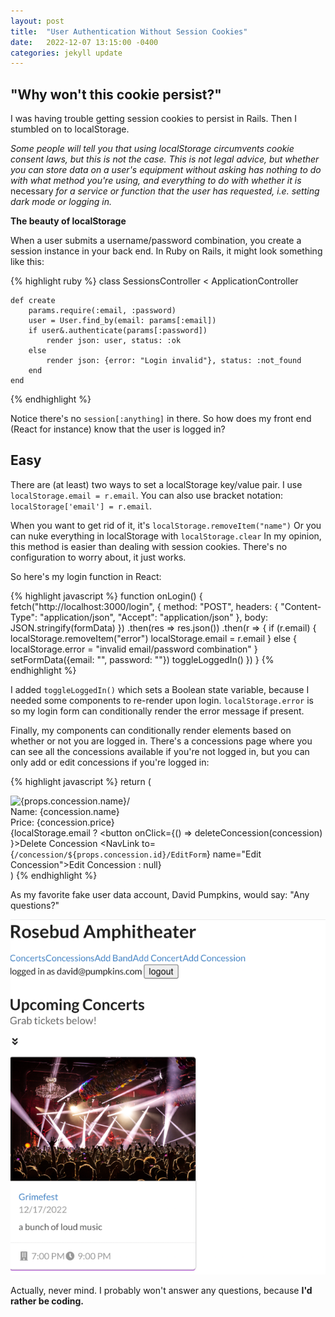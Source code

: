 ```yaml
---
layout: post
title:  "User Authentication Without Session Cookies"
date:   2022-12-07 13:15:00 -0400
categories: jekyll update
---
```


## "Why won't this cookie persist?"

I was having trouble getting session cookies to persist in Rails. Then I
stumbled on to localStorage.

*Some people will tell you that using localStorage circumvents cookie
consent laws, but this is not the case. This is not legal advice, but
whether you can store data on a user's equipment without asking has nothing to do with what method you're using, and everything to do
with whether it is* necessary *for a service or function that the user
has requested, i.e. setting dark mode or logging in.*

**The beauty of localStorage** 

When a user submits a username/password combination, you create a session
instance in your back end. In Ruby on Rails, it might look something like
this:

{% highlight ruby %}
class SessionsController < ApplicationController

    def create
        params.require(:email, :password)
        user = User.find_by(email: params[:email])
        if user&.authenticate(params[:password])
            render json: user, status: :ok
        else
            render json: {error: "Login invalid"}, status: :not_found
        end
    end
{% endhighlight %}

Notice there's no `session[:anything]` in there. So how does my front end (React for instance) know that the user is logged in? 

## Easy 
There are (at least) two ways to set a localStorage key/value pair.
I use `localStorage.email = r.email`.
You can also use bracket notation: `localStorage['email'] = r.email`.

When you want to get rid of it, it's `localStorage.removeItem("name")`
Or you can nuke everything in localStorage with `localStorage.clear`
In my opinion, this method is easier than dealing with session cookies. 
There's no configuration to worry about, it just works.

So here's my login function in React:

{% highlight javascript %}
    function onLogin() {
        fetch("http://localhost:3000/login", {
            method: "POST",
            headers: {
                "Content-Type": "application/json",
                "Accept": "application/json"
            },
            body: JSON.stringify(formData)
        })
        .then(res => res.json())
        .then(r => {
            if (r.email) {
                localStorage.removeItem("error")
                localStorage.email = r.email
            } else {
                localStorage.error = "invalid email/password combination"
            }
            setFormData({email: "", password: ""})
            toggleLoggedIn()
        })
    }
{% endhighlight %}

I added `toggleLoggedIn()` which sets a Boolean state variable, because I
needed some components to re-render upon login. `localStorage.error` is so my login form can conditionally render the error message if present.

Finally, my components can conditionally render elements based on whether
or not you are logged in. There's a concessions page where you can see
all the concessions available if you're not logged in, but you can only
add or edit concessions if you're logged in:

{% highlight javascript %}
    return (
    <div>
        <img src={props.concession.image} alt={props.concession.name}/>
        <div>Name: {concession.name}</div>
        <div>Price: {concession.price}</div>
        {localStorage.email ? 
        <button onClick={() => deleteConcession(concession) }>Delete Concession</button>
        <NavLink to={`/concession/${props.concession.id}/EditForm`} name="Edit Concession">Edit Concession
        </NavLink> 
        : null}
    </div>
    )
{% endhighlight %}

As my favorite fake user data account, David Pumpkins, would say: "Any questions?"

![ concert stage with lighting and a crowd of people in the audience](https://raw.githubusercontent.com/mishatuesday/mishatuesday.github.io/main/_posts/rosebud-amphitheater.png "Don't judge, it's a work in progress. I'm still in bootcamp!")

Actually, never mind. I probably won't answer any questions, because **I'd rather be coding.**
